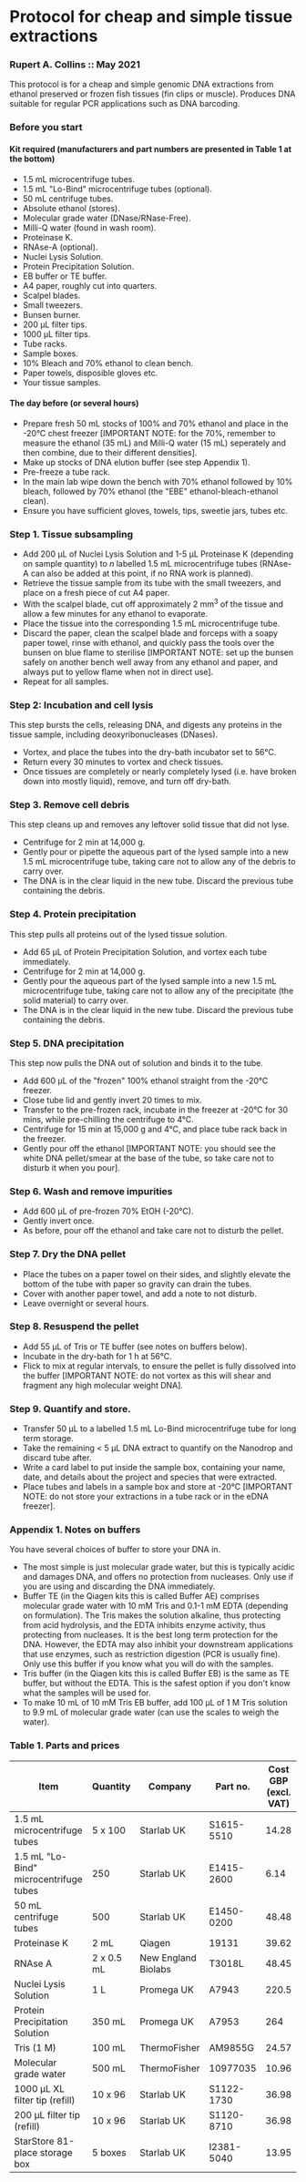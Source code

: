 # Protocol for cheap and simple tissue extractions 
### Rupert A. Collins :: May 2021

This protocol is for a cheap and simple genomic DNA extractions from ethanol preserved or frozen fish tissues (fin clips or muscle). Produces DNA suitable for regular PCR applications such as DNA barcoding.

### Before you start

#### Kit required (manufacturers and part numbers are presented in Table 1 at the bottom)

* 1.5 mL microcentrifuge tubes.
* 1.5 mL "Lo-Bind" microcentrifuge tubes (optional).
* 50 mL centrifuge tubes.
* Absolute ethanol (stores).
* Molecular grade water (DNase/RNase-Free).
* Milli-Q water (found in wash room).
* Proteinase K.
* RNAse-A (optional).
* Nuclei Lysis Solution.
* Protein Precipitation Solution.
* EB buffer or TE buffer.
* A4 paper, roughly cut into quarters.
* Scalpel blades.
* Small tweezers.
* Bunsen burner.
* 200 &micro;L filter tips.
* 1000 &micro;L filter tips.
* Tube racks.
* Sample boxes.
* 10% Bleach and 70% ethanol to clean bench.
* Paper towels, disposible gloves etc.
* Your tissue samples.

#### The day before (or several hours)

* Prepare fresh 50 mL stocks of 100% and 70% ethanol and place in the -20&#176;C chest freezer [IMPORTANT NOTE: for the 70%, remember to measure the ethanol (35 mL) and Milli-Q water (15 mL) seperately and then combine, due to their different densities].
* Make up stocks of DNA elution buffer (see step Appendix 1).
* Pre-freeze a tube rack.
* In the main lab wipe down the bench with 70% ethanol followed by 10% bleach, followed by 70% ethanol (the "EBE" ethanol-bleach-ethanol clean).
* Ensure you have sufficient gloves, towels, tips, sweetie jars, tubes etc.

### Step 1. Tissue subsampling

* Add 200 &micro;L of Nuclei Lysis Solution and 1-5 &micro;L Proteinase K (depending on sample quantity) to _n_ labelled 1.5 mL microcentrifuge tubes (RNAse-A can also be added at this point, if no RNA work is planned).
* Retrieve the tissue sample from its tube with the small tweezers, and place on a fresh piece of cut A4 paper.
* With the scalpel blade, cut off approximately 2 mm<sup>3</sup> of the tissue and allow a few minutes for any ethanol to evaporate.
* Place the tissue into the corresponding 1.5 mL microcentrifuge tube.
* Discard the paper, clean the scalpel blade and forceps with a soapy paper towel, rinse with ethanol, and quickly pass the tools over the bunsen on blue flame to sterilise [IMPORTANT NOTE: set up the bunsen safely on another bench well away from any ethanol and paper, and always put to yellow flame when not in direct use].
* Repeat for all samples.

### Step 2: Incubation and cell lysis

This step bursts the cells, releasing DNA, and digests any proteins in the tissue sample, including deoxyribonucleases (DNases).

* Vortex, and place the tubes into the dry-bath incubator set to 56&#176;C.
* Return every 30 minutes to vortex and check tissues.
* Once tissues are completely or nearly completely lysed (i.e. have broken down into mostly liquid), remove, and turn off dry-bath.

### Step 3. Remove cell debris

This step cleans up and removes any leftover solid tissue that did not lyse.

* Centrifuge for 2 min at 14,000 g.
* Gently pour or pipette the aqueous part of the lysed sample into a new 1.5 mL microcentrifuge tube, taking care not to allow any of the debris to carry over.
* The DNA is in the clear liquid in the new tube. Discard the previous tube containing the debris.

### Step 4. Protein precipitation

This step pulls all proteins out of the lysed tissue solution.

* Add 65 &micro;L of Protein Precipitation Solution, and vortex each tube immediately.
* Centrifuge for 2 min at 14,000 g.
* Gently pour the aqueous part of the lysed sample into a new 1.5 mL microcentrifuge tube, taking care not to allow any of the precipitate (the solid material) to carry over.
* The DNA is in the clear liquid in the new tube. Discard the previous tube containing the debris.

### Step 5. DNA precipitation

This step now pulls the DNA out of solution and binds it to the tube.

* Add 600 &micro;L of the "frozen" 100% ethanol straight from the -20&#176;C freezer.
* Close tube lid and gently invert 20 times to mix.
* Transfer to the pre-frozen rack, incubate in the freezer at -20&#176;C for 30 mins, while pre-chilling the centrifuge to 4&#176;C.
* Centrifuge for 15 min at 15,000 g and 4&#176;C, and place tube rack back in the freezer.
* Gently pour off the ethanol [IMPORTANT NOTE: you should see the white DNA pellet/smear at the base of the tube, so take care not to disturb it when you pour].

### Step 6. Wash and remove impurities

* Add 600 &micro;L of pre-frozen 70% EtOH (-20&#176;C).
* Gently invert once.
* As before, pour off the ethanol and take care not to disturb the pellet.

### Step 7. Dry the DNA pellet

* Place the tubes on a paper towel on their sides, and slightly elevate the bottom of the tube with paper so gravity can drain the tubes.
* Cover with another paper towel, and add a note to not disturb.
* Leave overnight or several hours.

### Step 8. Resuspend the pellet

* Add 55 &micro;L of Tris or TE buffer (see notes on buffers below).
* Incubate in the dry-bath for 1 h at 56°C.
* Flick to mix at regular intervals, to ensure the pellet is fully dissolved into the buffer [IMPORTANT NOTE: do not vortex as this will shear and fragment any high molecular weight DNA].

### Step 9. Quantify and store.

* Transfer 50 &micro;L to a labelled 1.5 mL Lo-Bind microcentrifuge tube for long term storage.
* Take the remaining < 5 &micro;L DNA extract to quantify on the Nanodrop and discard tube after.
* Write a card label to put inside the sample box, containing your name, date, and details about the project and species that were extracted.
* Place tubes and labels in a sample box and store at -20&#176;C [IMPORTANT NOTE: do not store your extractions in a tube rack or in the eDNA freezer].

### Appendix 1. Notes on buffers

You have several choices of buffer to store your DNA in. 

* The most simple is just molecular grade water, but this is typically acidic and damages DNA, and offers no protection from nucleases. Only use if you are using and discarding the DNA immediately.
* Buffer TE (in the Qiagen kits this is called Buffer AE) comprises molecular grade water with 10 mM Tris and 0.1-1 mM EDTA (depending on formulation). The Tris makes the solution alkaline, thus protecting from acid hydrolysis, and the EDTA inhibits enzyme activity, thus protecting from nucleases. It is the best long term protection for the DNA. However, the EDTA may also inhibit your downstream applications that use enzymes, such as restriction digestion (PCR is usually fine). Only use this buffer if you know what you will do with the samples.
* Tris buffer (in the Qiagen kits this is called Buffer EB) is the same as TE buffer, but without the EDTA. This is the safest option if you don't know what the samples will be used for.
* To make 10 mL of 10 mM Tris EB buffer, add 100 &micro;L of 1 M Tris solution to 9.9 mL of molecular grade water (can use the scales to weigh the water). 


### Table 1. Parts and prices
Item | Quantity | Company | Part no. | Cost GBP (excl. VAT)
--- | --- | --- | --- | ---
1.5 mL microcentrifuge tubes | 5 x 100 | Starlab UK | S1615-5510 | 14.28
1.5 mL "Lo-Bind" microcentrifuge tubes | 250 | Starlab UK | E1415-2600 | 6.14
50 mL centrifuge tubes | 500 | Starlab UK | E1450-0200 | 48.48
Proteinase K | 2 mL | Qiagen | 19131 | 39.62
RNAse A | 2 x 0.5 mL | New England Biolabs | T3018L | 48.45
Nuclei Lysis Solution | 1 L | Promega UK | A7943 | 220.5
Protein Precipitation Solution | 350 mL | Promega UK | A7953 | 264
Tris (1 M) | 100 mL | ThermoFisher | AM9855G | 24.57
Molecular grade water | 500 mL | ThermoFisher | 10977035 | 10.96
1000 &micro;L XL filter tip (refill) | 10 x 96 | Starlab UK | S1122-1730 | 36.98
200 &micro;L filter tip (refill) | 10 x 96 | Starlab UK | S1120-8710 | 36.98
StarStore 81-place storage box | 5 boxes | Starlab UK | I2381-5040 | 13.95
